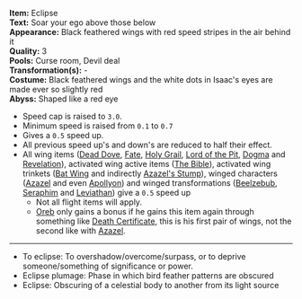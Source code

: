 **Item:** Eclipse
<br>
**Text:** Soar your ego above those below
<br>
**Appearance:** Black feathered wings with red speed stripes in the air behind it
<br>
**Quality:** 3
<br>
**Pools:** Curse room, Devil deal
<br>
**Transformation(s):** -
<br>
**Costume:** Black feathered wings and the white dots in Isaac's eyes are made ever so slightly red
<br>
**Abyss:** Shaped like a red eye

- Speed cap is raised to `3.0`.
- Minimum speed is raised from `0.1` to `0.7`
- Gives a `0.5` speed up.
- All previous speed up's and down's are reduced to half their effect.
- All wing items ([Dead Dove](https://bindingofisaacrebirth.fandom.com/wiki/Dead_Dove), [Fate](https://bindingofisaacrebirth.fandom.com/wiki/Fate), [Holy Grail](https://bindingofisaacrebirth.fandom.com/wiki/Holy_Grail), [Lord of the Pit](https://bindingofisaacrebirth.fandom.com/wiki/Lord_of_the_Pit), [Dogma](https://bindingofisaacrebirth.fandom.com/wiki/Dogma_(Item)) and [Revelation](https://bindingofisaacrebirth.fandom.com/wiki/Revelation)), activated wing active items ([The Bible](https://bindingofisaacrebirth.fandom.com/wiki/The_Bible)), activated wing trinkets ([Bat Wing](https://bindingofisaacrebirth.fandom.com/wiki/Bat_Wing) and indirectly [Azazel's Stump](https://bindingofisaacrebirth.fandom.com/wiki/Azazel%27s_Stump)), winged characters ([Azazel](https://bindingofisaacrebirth.fandom.com/wiki/Azazel) and even [Apollyon](https://bindingofisaacrebirth.fandom.com/wiki/Apollyon)) and winged transformations ([Beelzebub](https://bindingofisaacrebirth.fandom.com/wiki/Beelzebub), [Seraphim](https://bindingofisaacrebirth.fandom.com/wiki/Seraphim_(Transformation)) and [Leviathan](https://bindingofisaacrebirth.fandom.com/wiki/Leviathan)) give a `0.5` speed up
  - Not all flight items will apply.
  - [Oreb](/docs/characters/Oreb/idea.md) only gains a bonus if he gains this item again through something like [Death Certificate](https://bindingofisaacrebirth.fandom.com/wiki/Death_Certificate), this is his first pair of wings, not the second like with [Azazel](https://bindingofisaacrebirth.fandom.com/wiki/Azazel).

---

- To eclipse: To overshadow/overcome/surpass, or to deprive someone/something of significance or power.
- Eclipse plumage: Phase in which bird feather patterns are obscured
- Eclipse: Obscuring of a celestial body to another from its light source